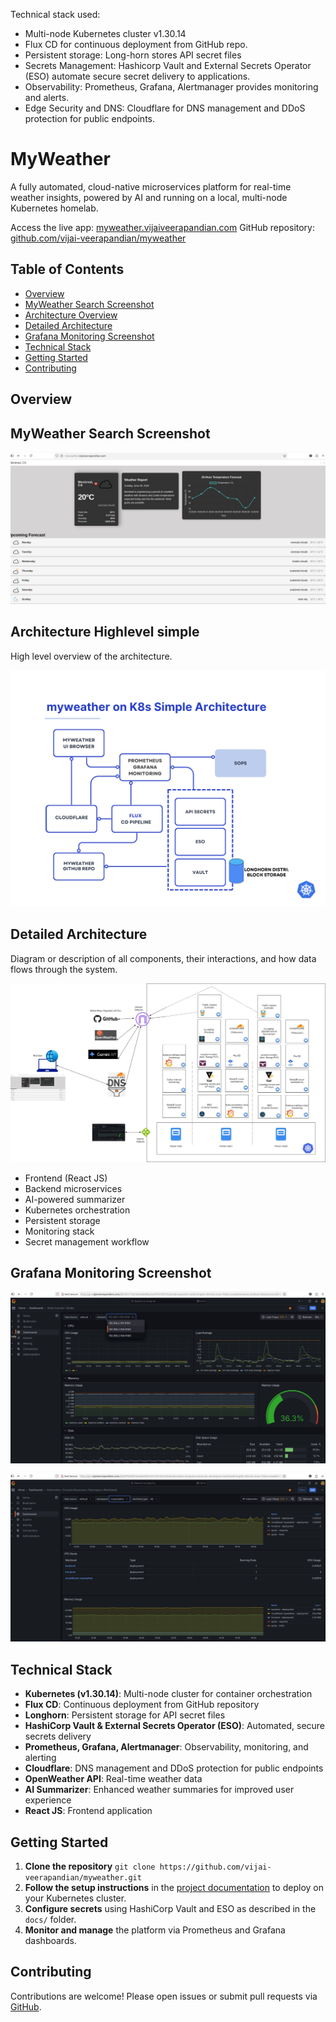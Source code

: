 
Technical stack used:

* Multi-node Kubernetes cluster v1.30.14
* Flux CD for continuous deployment from GitHub repo.
* Persistent storage: Long-horn stores API secret files
* Secrets Management: Hashicorp Vault and External Secrets Operator (ESO) automate secure secret delivery to applications.
* Observability: Prometheus, Grafana, Alertmanager provides monitoring and alerts.
* Edge Security and DNS: Cloudflare for DNS management and DDoS protection for public endpoints.

# MyWeather

A fully automated, cloud-native microservices platform for real-time weather insights, powered by AI and running on a local, multi-node Kubernetes homelab.

Access the live app: [myweather.vijaiveerapandian.com](https://myweather.vijaiveerapandian.com/)
GitHub repository: [github.com/vijai-veerapandian/myweather](https://github.com/vijai-veerapandian/myweather.git)

## Table of Contents

- [Overview](#overview)
- [MyWeather Search Screenshot](#myweather-search-screenshot)
- [Architecture Overview](#architecture-overview)
- [Detailed Architecture](#detailed-architecture)
- [Grafana Monitoring Screenshot](#grafana-monitoring-screenshot)
- [Technical Stack](#technical-stack)
- [Getting Started](#getting-started)
- [Contributing](#contributing)

## Overview

<!--
Provide a brief description of the project, its purpose, and key features. 
Example:
MyWeather started as a simple React JS weather app inspired by FreeCodeCamp and has evolved into a robust, cloud-native platform. It fetches real-time weather data using the OpenWeather API and provides AI-powered weather summaries for enhanced user experience. The platform is fully automated, leveraging modern DevOps and cloud-native technologies.
-->

## MyWeather Search Screenshot

![MyWeather Search Screenshot](./assets/myweather.jpg)

## Architecture Highlevel simple

High level overview of the architecture.

![Simple Architecture](./assets/simple-architecture.png)

## Detailed Architecture


Diagram or description of all components, their interactions, and how data flows through the system.

![Detailed Architecture](./assets/myweather-version2.drawio.jpg)
- Frontend (React JS)
- Backend microservices
- AI-powered summarizer
- Kubernetes orchestration
- Persistent storage
- Monitoring stack
- Secret management workflow


## Grafana Monitoring Screenshot

![Grafana Monitoring Screenshot](./assets/grafana-dashboard1.jpg)

![Grafana Monitoring Screenshot](./assets/grafana-dashboard2.jpg)

## Technical Stack

- **Kubernetes (v1.30.14)**: Multi-node cluster for container orchestration
- **Flux CD**: Continuous deployment from GitHub repository
- **Longhorn**: Persistent storage for API secret files
- **HashiCorp Vault \& External Secrets Operator (ESO)**: Automated, secure secrets delivery
- **Prometheus, Grafana, Alertmanager**: Observability, monitoring, and alerting
- **Cloudflare**: DNS management and DDoS protection for public endpoints
- **OpenWeather API**: Real-time weather data
- **AI Summarizer**: Enhanced weather summaries for improved user experience
- **React JS**: Frontend application


## Getting Started

1. **Clone the repository**
`git clone https://github.com/vijai-veerapandian/myweather.git`
2. **Follow the setup instructions** in the [project documentation](https://github.com/vijai-veerapandian/myweather#readme) to deploy on your Kubernetes cluster.
3. **Configure secrets** using HashiCorp Vault and ESO as described in the `docs/` folder.
4. **Monitor and manage** the platform via Prometheus and Grafana dashboards.

## Contributing

Contributions are welcome! Please open issues or submit pull requests via [GitHub](https://github.com/vijai-veerapandian/myweather).
